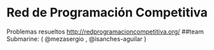 # Red de Programación Competitiva
Problemas resueltos
http://redprogramacioncompetitiva.org/
##team Submarine: 
( @mezasergio , @isanches-aguilar )